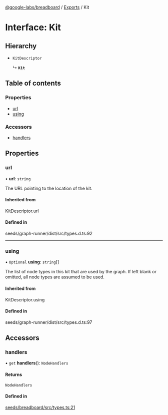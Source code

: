 [@google-labs/breadboard](../README.md) / [Exports](../modules.md) / Kit

# Interface: Kit

## Hierarchy

- `KitDescriptor`

  ↳ **`Kit`**

## Table of contents

### Properties

- [url](Kit.md#url)
- [using](Kit.md#using)

### Accessors

- [handlers](Kit.md#handlers)

## Properties

### url

• **url**: `string`

The URL pointing to the location of the kit.

#### Inherited from

KitDescriptor.url

#### Defined in

seeds/graph-runner/dist/src/types.d.ts:92

___

### using

• `Optional` **using**: `string`[]

The list of node types in this kit that are used by the graph.
If left blank or omitted, all node types are assumed to be used.

#### Inherited from

KitDescriptor.using

#### Defined in

seeds/graph-runner/dist/src/types.d.ts:97

## Accessors

### handlers

• `get` **handlers**(): `NodeHandlers`

#### Returns

`NodeHandlers`

#### Defined in

[seeds/breadboard/src/types.ts:21](https://github.com/Chizobaonorh/labs-prototypes/blob/9100e28/seeds/breadboard/src/types.ts#L21)
